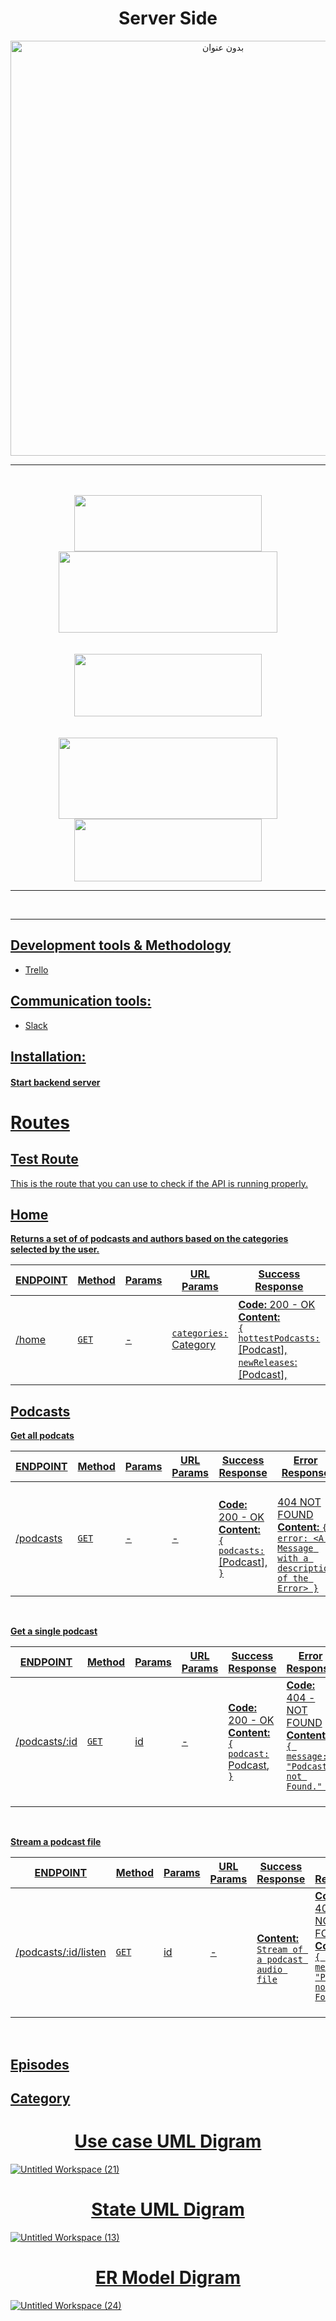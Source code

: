 
<div align="center">
  <h1>Server Side</h1>
<img width="664" alt="بدون عنوان" src="https://user-images.githubusercontent.com/92258765/146672418-e09151da-cf5b-4397-975e-aa39246cdf74.png">
  </div>
  
  <hr>
  
<div align="center">
    
<br>
<br>  
    
<a href="https://nodejs.org/en/">
			<div>
				<img src="https://user-images.githubusercontent.com/92258765/146671698-9bf728b3-4fae-4a0e-9e93-f1e0ad3d1741.png"width="300" height="90>
			</div>                                                                                                                                       
<br>                                                                                                                                            
                                                                                                                                         
                                                                                                                                            
<a href="https://www.postman.com/company/press-media/">
			<div>
				<img src="https://user-images.githubusercontent.com/92258765/146672033-a1326f94-42af-4f0f-b60f-0789adb6f738.png"width="350" height="130">
			</div>                                                                                                                                      
<br>
<br>
                                                                                                                                                
                                                                                                                                            
                                                                                                                                            
                                                                                                                                            
  <a href="https://docs.mongodb.com/drivers/node/current/">
			<div>
				<img src="https://user-images.githubusercontent.com/92258765/146671505-412c86b5-eaaa-40ca-b06d-30a188a4fc0c.png"width="300" height="100">
			</div>
    
  <br>
  <br>                                                                                                                                              
                                                                                                                                                
                                                                                                                                                
 <a href="https://www.postman.com/company/press-media/">
			<div>
				<img src="https://user-images.githubusercontent.com/92258765/146671646-e7a650f6-179e-4650-bbd8-4925188de8db.png"width="350" height="130">
			</div>
   
 <a href="https://trello.com/mpprojecthesah/home">
<div>
<img src="https://gotcharecruitment.co.uk/wp-content/uploads/2017/03/Trello-logo-blue.svg_.png"width="300" height="100">
</div>

</div>
</div>
</div>
                                                                                                                                            
<hr> 
    
<br>
<hr>
														       
## Development tools & Methodology
- Trello

## Communication tools:
- Slack
## Installation:
#### Start backend server
														       
# Routes

## Test Route
This is the route that you can use to check if the API is running properly.                                                                                                        
                                                                                                                               
## Home

 **Returns a set of of podcasts and authors based on the categories selected by the user.**



| ENDPOINT | Method | Params | URL Params                          | Success Response                                                                                                                                                                               | Error Response                                                                                                         |
| -------- | ------ | ------ | ----------------------------------- | ---------------------------------------------------------------------------------------------------------------------------------------------------------------------------------------------- | ---------------------------------------------------------------------------------------------------------------------- |
| /home    | `GET`  | -      | `categories:` [Category](#category) | **Code:** 200 - OK<br />**Content:** <br />`{`<br /> `hottestPodcasts:` [[Podcast](#podcast)],<br />`newReleases`: [[Podcast](#podcast)],<br />| <br />**Content:** `{ error: <A Message with a description of the Error> }` |


                                                                                                                               
                                                                                                                               
                                                                                                                               
                                                                                                                               
                                                                                                                               
                                                                                                                               
                                                                                                                               
## Podcasts

**Get all podcats**


| ENDPOINT  | Method | Params | URL Params | Success Response                                                                                 | Error Response                                                                                                         |
| --------- | ------ | ------ | ---------- | ------------------------------------------------------------------------------------------------ | ---------------------------------------------------------------------------------------------------------------------- |
| /podcasts | `GET`  | -      | -          | **Code:** 200 - OK<br />**Content:** <br />`{`<br /> `podcasts:` [[Podcast](#podcast)],<br />`}` | <br /> 404 NOT FOUND <br> **Content:** `{ error: <A Message with a description of the Error> }` |

<br />

**Get a single podcast**



| ENDPOINT      | Method | Params | URL Params | Success Response                                                                              | Error Response                                                                                                                                                                                                            |
| ------------- | ------ | ------ | ---------- | --------------------------------------------------------------------------------------------- | ------------------------------------------------------------------------------------------------------------------------------------------------------------------------------------------------------------------------- |
| /podcasts/:id | `GET`  | id     | -          | **Code:** 200 - OK<br />**Content:** <br />`{`<br /> `podcast:` [Podcast](#podcast),<br />`}` | **Code:** 404 - NOT FOUND<br />**Content:** `{ message: "Podcast not Found." }`<br /><br />

<br />

 **Stream a podcast file**



| ENDPOINT             | Method | Params | URL Params | Success Response                                                                         | Error Response                                                                                                                                                                                                            |
| -------------------- | ------ | ------ | ---------- | ---------------------------------------------------------------------------------------- | ------------------------------------------------------------------------------------------------------------------------------------------------------------------------------------------------------------------------- |
| /podcasts/:id/listen | `GET`  | id     | -          | <br />**Content:** <br />`Stream of a podcast audio file` | **Code:** 404 - NOT FOUND<br />**Content:** `{ message: "Podcast not Found." }`<br /><br />

<br />
                                                                                                         
                                                                                                                               
## Episodes
## Category
## 
                                                                                                                               
                                                                                                                               
                                                                                                                               
<div align="center">
  <h1> Use case UML Digram</h1>
  </div>


![Untitled Workspace (21)](https://user-images.githubusercontent.com/92258765/146610610-86959abe-2bc8-4026-bca7-e57719899d60.jpg)



<div align="center">
  <h1> State UML Digram </h1>
  </div>
  
![Untitled Workspace (13)](https://user-images.githubusercontent.com/92258765/146556069-05fdd93c-3891-4c74-b105-04a64947a65a.jpg)


<div align="center">
  <h1> ER Model Digram</h1>
  </div>
  
![Untitled Workspace (24)](https://user-images.githubusercontent.com/92258765/146653859-5c2e3aa4-9c39-4393-b1e0-b48737c1d007.jpg)
